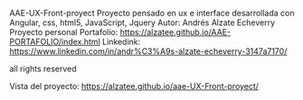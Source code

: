 AAE-UX-Front-proyect
Proyecto pensado en ux e interface desarrollada con Angular, css, html5, JavaScript, Jquery
Autor: Andrés Alzate Echeverry
Proyecto personal
Portafolio:   https://alzatee.github.io/AAE-PORTAFOLIO/index.html
Linkedink: https://www.linkedin.com/in/andr%C3%A9s-alzate-echeverry-3147a7170/

all rights reserved

Vista del proyecto:
https://alzatee.github.io/aae-UX-Front-proyect/
